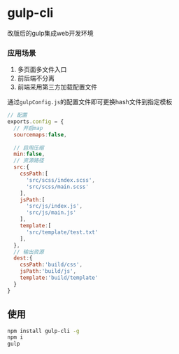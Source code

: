 # gulp-cli
改版后的gulp集成web开发环境

### 应用场景
1. 多页面多文件入口
2. 前后端不分离
3. 前端采用第三方加载配置文件


通过`gulpConfig.js`的配置文件即可更换hash文件到指定模板

```javascript
// 配置
exports.config = {
  // 开启map
  sourcemaps:false,
  
  // 启用压缩
  min:false,
  // 资源路径
  src:{
    cssPath:[
      'src/scss/index.scss',
      'src/scss/main.scss'
    ],
    jsPath:[
      'src/js/index.js',
      'src/js/main.js'
    ],
    template:[
      'src/template/test.txt'
    ],
  },
  // 输出资源
  dest:{
    cssPath:'build/css',
    jsPath:'build/js',
    template:'build/template'
  }
}
```

## 使用

```bash
npm install gulp-cli -g
npm i 
gulp
```
